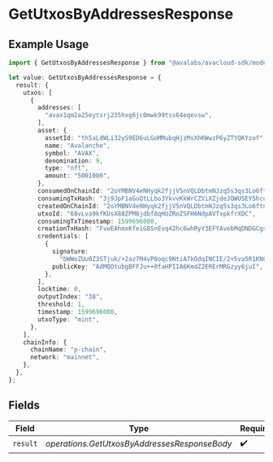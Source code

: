 # GetUtxosByAddressesResponse

## Example Usage

```typescript
import { GetUtxosByAddressesResponse } from "@avalabs/avacloud-sdk/models/operations";

let value: GetUtxosByAddressesResponse = {
  result: {
    utxos: [
      {
        addresses: [
          "avax1qm2a25eytsrj235hxg6jc0mwk99tss64eqevsw",
        ],
        asset: {
          assetId: "th5aLdWLi32yS9ED6uLGoMMubqHjzMsXhKWwzP6yZTYQKYzof",
          name: "Avalanche",
          symbol: "AVAX",
          denomination: 9,
          type: "nft",
          amount: "5001000",
        },
        consumedOnChainId: "2oYMBNV4eNHyqk2fjjV5nVQLDbtmNJzq5s3qs3Lo6ftnC6FByM",
        consumingTxHash: "3j9JpF1aGuQtLLbo3YkvvKkWrCZViXZjdeJQWUSEY5hcqUn2c",
        createdOnChainId: "2oYMBNV4eNHyqk2fjjV5nVQLDbtmNJzq5s3qs3Lo6ftnC6FByM",
        utxoId: "68vLva9kfKUsX88ZPM8jdbf8qHUZRoZSFH6NdpAVTspkfrXDC",
        consumingTxTimestamp: 1599696000,
        creationTxHash: "FvwEAhmxKfeiG8SnEvq42hc6whRyY3EFYAvebMqDNDGCgxN5Z",
        credentials: [
          {
            signature:
              "bWWoZUu0Z3STjuk/+2az7M4vP0oqc9NtiA7kOdqINCIE/2+5va5R1KNCWwEX5jE1xVHLvAxU2LHTN5gK8m84HwA",
            publicKey: "AdMQOtubgBFFJu++0faHPIIA6KmdZ2ERErMRGzyy6juI",
          },
        ],
        locktime: 0,
        outputIndex: "38",
        threshold: 1,
        timestamp: 1599696000,
        utxoType: "mint",
      },
    ],
    chainInfo: {
      chainName: "p-chain",
      network: "mainnet",
    },
  },
};
```

## Fields

| Field                                        | Type                                         | Required                                     | Description                                  |
| -------------------------------------------- | -------------------------------------------- | -------------------------------------------- | -------------------------------------------- |
| `result`                                     | *operations.GetUtxosByAddressesResponseBody* | :heavy_check_mark:                           | N/A                                          |